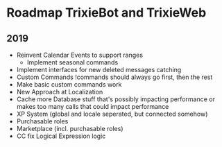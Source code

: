 # Roadmap TrixieBot and TrixieWeb

## 2019

* Reinvent Calendar Events to support ranges
    * Implement seasonal commands
* Implement interfaces for new deleted messages catching
* Custom Commands !commands should always go first, then the rest
* Make basic custom commands work
* New Approach at Localization
* Cache more Database stuff that's possibly impacting performance or makes too many calls that could impact performance 
* XP System (global and locale seperated, but connected somehow)
* Purchasable roles
* Marketplace (incl. purchasable roles)
* CC fix Logical Expression logic